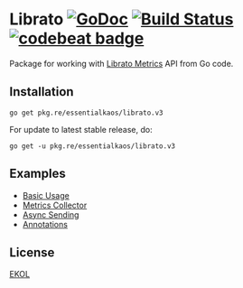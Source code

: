 # Librato [![GoDoc](https://godoc.org/pkg.re/essentialkaos/librato.v3?status.svg)](https://godoc.org/pkg.re/essentialkaos/librato.v3) [![Build Status](https://travis-ci.org/essentialkaos/librato.svg?branch=master)](https://travis-ci.org/essentialkaos/librato) [![codebeat badge](https://codebeat.co/badges/f82e704d-67a7-4c6f-9e5d-1acf058c937b)](https://codebeat.co/projects/github-com-essentialkaos-librato)

Package for working with [Librato Metrics](https://www.librato.com) API from Go code.

## Installation

````
go get pkg.re/essentialkaos/librato.v3
````

For update to latest stable release, do:

````
go get -u pkg.re/essentialkaos/librato.v3
````

## Examples

* [Basic Usage](examples/basic_example.go)
* [Metrics Collector](examples/collector_example.go)
* [Async Sending](examples/async_example.go)
* [Annotations](examples/annotations_example.go)

## License

[EKOL](https://essentialkaos.com/ekol)
